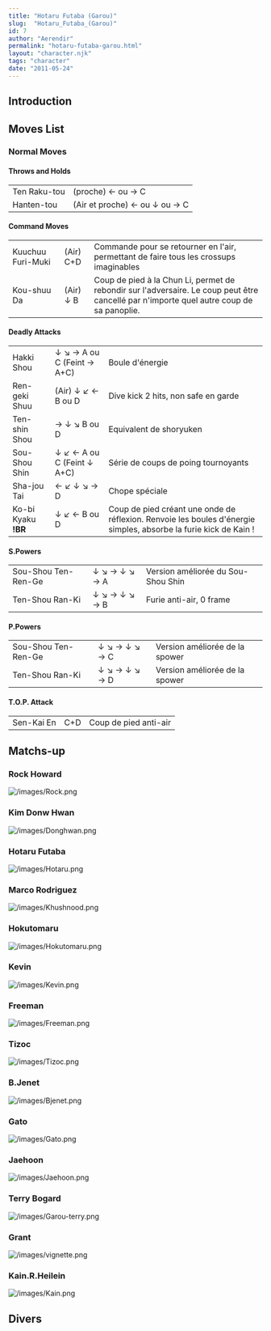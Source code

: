```yaml
---
title: "Hotaru Futaba (Garou)"
slug:  "Hotaru_Futaba_(Garou)"
id: 7
author: "Aerendir"
permalink: "hotaru-futaba-garou.html"
layout: "character.njk"
tags: "character"
date: "2011-05-24"
---
```


## Introduction

## Moves List

### Normal Moves

#### Throws and Holds

|              |                               |
|--------------|-------------------------------|
| Ten Raku-tou | (proche) ← ou → C             |
| Hanten-tou   | (Air et proche) ← ou ↓ ou → C |

#### Command Moves

|                   |           |                                                                                                                                          |
|-------------------|-----------|------------------------------------------------------------------------------------------------------------------------------------------|
| Kuuchuu Furi-Muki | (Air) C+D | Commande pour se retourner en l'air, permettant de faire tous les crossups imaginables                                                   |
| Kou-shuu Da       | (Air) ↓ B | Coup de pied à la Chun Li, permet de rebondir sur l'adversaire. Le coup peut être cancellé par n'importe quel autre coup de sa panoplie. |

#### Deadly Attacks

|                     |                            |                                                                                                                  |
|---------------------|----------------------------|------------------------------------------------------------------------------------------------------------------|
| Hakki Shou          | ↓ ↘ → A ou C (Feint → A+C) | Boule d'énergie                                                                                                  |
| Ren-geki Shuu       | (Air) ↓ ↙ ← B ou D         | Dive kick 2 hits, non safe en garde                                                                              |
| Ten-shin Shou       | → ↓ ↘ B ou D               | Equivalent de shoryuken                                                                                          |
| Sou-Shou Shin       | ↓ ↙ ← A ou C (Feint ↓ A+C) | Série de coups de poing tournoyants                                                                              |
| Sha-jou Tai         | ← ↙ ↓ ↘ → D                | Chope spéciale                                                                                                   |
| Ko-bi Kyaku **!BR** | ↓ ↙ ← B ou D               | Coup de pied créant une onde de réflexion. Renvoie les boules d'énergie simples, absorbe la furie kick de Kain ! |

#### S.Powers

|                     |               |                                    |
|---------------------|---------------|------------------------------------|
| Sou-Shou Ten-Ren-Ge | ↓ ↘ → ↓ ↘ → A | Version améliorée du Sou-Shou Shin |
| Ten-Shou Ran-Ki     | ↓ ↘ → ↓ ↘ → B | Furie anti-air, 0 frame            |

#### P.Powers

|                     |               |                                |
|---------------------|---------------|--------------------------------|
| Sou-Shou Ten-Ren-Ge | ↓ ↘ → ↓ ↘ → C | Version améliorée de la spower |
| Ten-Shou Ran-Ki     | ↓ ↘ → ↓ ↘ → D | Version améliorée de la spower |

#### T.O.P. Attack

|            |     |                       |
|------------|-----|-----------------------|
| Sen-Kai En | C+D | Coup de pied anti-air |

## Matchs-up

### Rock Howard

![](/images/Rock.png "/images/Rock.png")

### Kim Donw Hwan

![](/images/Donghwan.png "/images/Donghwan.png")

### Hotaru Futaba

![](/images/Hotaru.png "/images/Hotaru.png")

### Marco Rodriguez

![](/images/Khushnood.png "/images/Khushnood.png")

### Hokutomaru

![](/images/Hokutomaru.png "/images/Hokutomaru.png")

### Kevin

![](/images/Kevin.png "/images/Kevin.png")

### Freeman

![](/images/Freeman.png "/images/Freeman.png")

### Tizoc

![](/images/Tizoc.png "/images/Tizoc.png")

### B.Jenet

![](/images/Bjenet.png "/images/Bjenet.png")

### Gato

![](/images/Gato.png "/images/Gato.png")

### Jaehoon

![](/images/Jaehoon.png "/images/Jaehoon.png")

### Terry Bogard

![](/images/Garou-terry.png "/images/Garou-terry.png")

### Grant

![](/images/vignette.png "/images/vignette.png")

### Kain.R.Heilein

![](/images/Kain.png "/images/Kain.png")

## Divers
